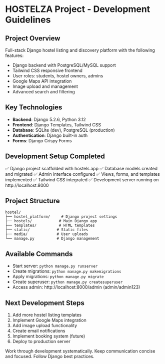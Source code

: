 # HOSTELZA Project - Development Guidelines

## Project Overview
Full-stack Django hostel listing and discovery platform with the following features:
- Django backend with PostgreSQL/MySQL support
- Tailwind CSS responsive frontend
- User roles: students, hostel owners, admins
- Google Maps API integration
- Image upload and management
- Advanced search and filtering

## Key Technologies
- **Backend**: Django 5.2.6, Python 3.12
- **Frontend**: Django Templates, Tailwind CSS
- **Database**: SQLite (dev), PostgreSQL (production)
- **Authentication**: Django built-in auth
- **Forms**: Django Crispy Forms

## Development Setup Completed
✅ Django project scaffolded with hostels app
✅ Database models created and migrated
✅ Admin interface configured
✅ Views, forms, and templates implemented
✅ Tailwind CSS integrated
✅ Development server running on http://localhost:8000

## Project Structure
```
hostel/
├── hostel_platform/     # Django project settings
├── hostels/            # Main Django app
├── templates/          # HTML templates
├── static/            # Static files
├── media/             # User uploads
└── manage.py          # Django management
```

## Available Commands
- Start server: `python manage.py runserver`
- Create migrations: `python manage.py makemigrations`
- Apply migrations: `python manage.py migrate`
- Create superuser: `python manage.py createsuperuser`
- Access admin: http://localhost:8000/admin (admin/admin123)

## Next Development Steps
1. Add more hostel listing templates
2. Implement Google Maps integration
3. Add image upload functionality
4. Create email notifications
5. Implement booking system (future)
6. Deploy to production server

Work through development systematically.
Keep communication concise and focused.
Follow Django best practices.
